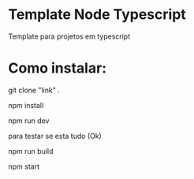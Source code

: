 # Template Node Typescript
<p> Template para projetos em typescript
<p> <h1>Como instalar:</h1>
<p> git clone "link" . 
<p> npm install 
<p> npm run dev <p>para testar se esta tudo (Ok) 
<p> npm run build 
<p> npm start 

